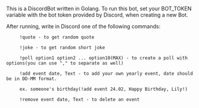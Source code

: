 This is a DiscordBot written in Golang.
To run this bot, set your BOT_TOKEN variable with the bot token provided by Discord, when creating a new Bot. 

After running, write in Discord one of the following commands: 
		 
		 !quote - to get random quote
		 
		 !joke - to get random short joke
		 
		 !poll option1 option2 ... option10(MAX) - to create a poll with options(you can use "," to separate as well)
		 
		 !add event date, Text - to add your own yearly event, date should be in DD-MM format.
		 
		 ex. someone's birthday(!add event 24.02, Happy Birthday, Lily!)
		 
		 !remove event date, Text - to delete an event
    
